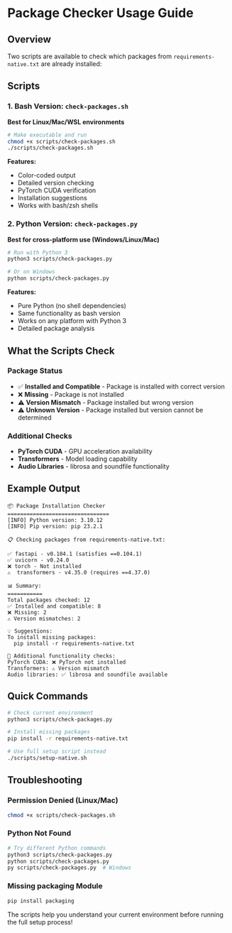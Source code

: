 # Package Checker Usage Guide

## Overview
Two scripts are available to check which packages from `requirements-native.txt` are already installed:

## Scripts

### 1. Bash Version: `check-packages.sh`
**Best for Linux/Mac/WSL environments**

```bash
# Make executable and run
chmod +x scripts/check-packages.sh
./scripts/check-packages.sh
```

**Features:**
- Color-coded output
- Detailed version checking
- PyTorch CUDA verification
- Installation suggestions
- Works with bash/zsh shells

### 2. Python Version: `check-packages.py`
**Best for cross-platform use (Windows/Linux/Mac)**

```bash
# Run with Python 3
python3 scripts/check-packages.py

# Or on Windows
python scripts/check-packages.py
```

**Features:**
- Pure Python (no shell dependencies)
- Same functionality as bash version
- Works on any platform with Python 3
- Detailed package analysis

## What the Scripts Check

### Package Status
- ✅ **Installed and Compatible** - Package is installed with correct version
- ❌ **Missing** - Package is not installed
- ⚠️ **Version Mismatch** - Package installed but wrong version
- ⚠️ **Unknown Version** - Package installed but version cannot be determined

### Additional Checks
- **PyTorch CUDA** - GPU acceleration availability
- **Transformers** - Model loading capability
- **Audio Libraries** - librosa and soundfile functionality

## Example Output

```
📦 Package Installation Checker
================================
[INFO] Python version: 3.10.12
[INFO] Pip version: pip 23.2.1

📋 Checking packages from requirements-native.txt:

✅ fastapi - v0.104.1 (satisfies ==0.104.1)
✅ uvicorn - v0.24.0
❌ torch - Not installed
⚠️  transformers - v4.35.0 (requires ==4.37.0)

📊 Summary:
===========
Total packages checked: 12
✅ Installed and compatible: 8
❌ Missing: 2
⚠️ Version mismatches: 2

💡 Suggestions:
To install missing packages:
  pip install -r requirements-native.txt

🔧 Additional functionality checks:
PyTorch CUDA: ❌ PyTorch not installed
Transformers: ⚠️ Version mismatch
Audio libraries: ✅ librosa and soundfile available
```

## Quick Commands

```bash
# Check current environment
python3 scripts/check-packages.py

# Install missing packages
pip install -r requirements-native.txt

# Use full setup script instead
./scripts/setup-native.sh
```

## Troubleshooting

### Permission Denied (Linux/Mac)
```bash
chmod +x scripts/check-packages.sh
```

### Python Not Found
```bash
# Try different Python commands
python3 scripts/check-packages.py
python scripts/check-packages.py
py scripts/check-packages.py  # Windows
```

### Missing packaging Module
```bash
pip install packaging
```

The scripts help you understand your current environment before running the full setup process!